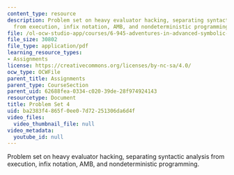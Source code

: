 ```yaml
---
content_type: resource
description: Problem set on heavy evaluator hacking, separating syntactic analysis
  from execution, infix notation, AMB, and nondeterministic programming.
file: /ol-ocw-studio-app/courses/6-945-adventures-in-advanced-symbolic-programming-spring-2009/ba2383f4865f0ee07d72251306da6d4f_MIT6_945s09_assn04.pdf
file_size: 30802
file_type: application/pdf
learning_resource_types:
- Assignments
license: https://creativecommons.org/licenses/by-nc-sa/4.0/
ocw_type: OCWFile
parent_title: Assignments
parent_type: CourseSection
parent_uid: 62688fea-0334-c020-39de-28f974924143
resourcetype: Document
title: Problem Set 4
uid: ba2383f4-865f-0ee0-7d72-251306da6d4f
video_files:
  video_thumbnail_file: null
video_metadata:
  youtube_id: null
---
```

Problem set on heavy evaluator hacking, separating syntactic analysis from execution, infix notation, AMB, and nondeterministic programming.